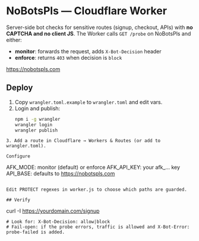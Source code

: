 # NoBotsPls — Cloudflare Worker

Server-side bot checks for sensitive routes (signup, checkout, APIs) with **no CAPTCHA and no client JS**.
The Worker calls `GET /probe` on NoBotsPls and either:
- **monitor**: forwards the request, adds `X-Bot-Decision` header
- **enforce**: returns `403` when decision is `block`

https://nobotspls.com

## Deploy

1. Copy `wrangler.toml.example` to `wrangler.toml` and edit vars.
2. Login and publish:
   ```bash
   npm i -g wrangler
   wrangler login
   wrangler publish
```
3. Add a route in Cloudflare → Workers & Routes (or add to wrangler.toml).

Configure
```
AFK_MODE: monitor (default) or enforce
AFK_API_KEY: your afk_… key
API_BASE: defaults to https://nobotspls.com
```

Edit PROTECT regexes in worker.js to choose which paths are guarded.

## Verify
```
curl -I https://yourdomain.com/signup
```
# Look for: X-Bot-Decision: allow|block
# Fail-open: if the probe errors, traffic is allowed and X-Bot-Error: probe-failed is added.

